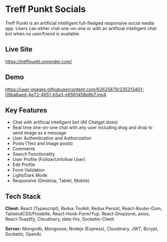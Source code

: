 
# Treff Punkt Socials

Treff Punkt is an artificial intelligent full-fledged responsive social media app. Users can either chat one-on-one or with an artificial intelligent chat bot when no user/friend is available.

## Live Site
https://treffpunkt.onrender.com/

## Demo
https://user-images.githubusercontent.com/62625879/235313401-09ba6aed-4e72-4651-b5a3-e6561458e8b7.mp4

## Key Features
- Chat with artificial intelligent bot (All Chatgpt does)
- Real time one-on-one chat with any user including drag and drop to send image as a message
- User Authentication and Authorization
- Posts (Text and Image posts)
- Comments
- Search Functionality 
- User Profile (Follow/Unfollow User)
- Edit Profile
- Form Validation
- Light/Dark Mode
- Responsive (Desktop, Tablet, Mobile)

## Tech Stack

**Client:** React (Typescript), Redux Toolkit, Redux Persist, React-Router-Dom, TailwindCSS/Flowbite, React-Hook-Form/Yup, React-Dropzone, axios, React-Toastify, Cloudinary, date-fns, Socketio-Client

**Server:** Mongodb, Mongoose, Nodejs (Express), Cloudinary, JWT, Bcrypt, Socketio, OpenAi.



